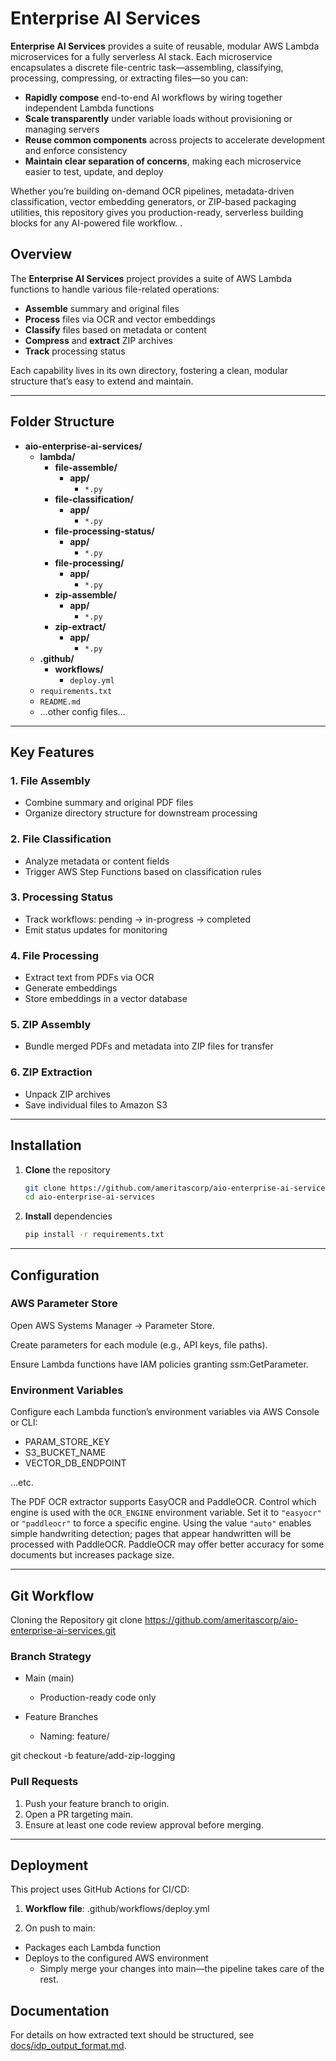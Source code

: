 # Enterprise AI Services

**Enterprise AI Services** provides a suite of reusable, modular AWS Lambda microservices for a fully serverless AI stack. Each microservice encapsulates a discrete file-centric task—assembling, classifying, processing, compressing, or extracting files—so you can:

- **Rapidly compose** end-to-end AI workflows by wiring together independent Lambda functions  
- **Scale transparently** under variable loads without provisioning or managing servers  
- **Reuse common components** across projects to accelerate development and enforce consistency  
- **Maintain clear separation of concerns**, making each microservice easier to test, update, and deploy  

Whether you’re building on-demand OCR pipelines, metadata-driven classification, vector embedding generators, or ZIP-based packaging utilities, this repository gives you production-ready, serverless building blocks for any AI-powered file workflow.  .

## Overview

The **Enterprise AI Services** project provides a suite of AWS Lambda functions to handle various file-related operations:

- **Assemble** summary and original files  
- **Process** files via OCR and vector embeddings  
- **Classify** files based on metadata or content  
- **Compress** and **extract** ZIP archives  
- **Track** processing status  

Each capability lives in its own directory, fostering a clean, modular structure that’s easy to extend and maintain.

---

## Folder Structure

- **aio-enterprise-ai-services/**
  - **lambda/**
    - **file-assemble/**
      - **app/**  
        - `*.py`  
    - **file-classification/**
      - **app/**  
        - `*.py`  
    - **file-processing-status/**
      - **app/**  
        - `*.py`  
    - **file-processing/**
      - **app/**
        - `*.py`  
    - **zip-assemble/**
      - **app/**
        - `*.py`  
    - **zip-extract/**
      - **app/**
        - `*.py`  
  - **.github/**
    - **workflows/**
      - `deploy.yml`  
  - `requirements.txt`  
  - `README.md`  
  - …other config files…

---

## Key Features

### 1. File Assembly 
- Combine summary and original PDF files  
- Organize directory structure for downstream processing  

### 2. File Classification 
- Analyze metadata or content fields  
- Trigger AWS Step Functions based on classification rules  

### 3. Processing Status 
- Track workflows: pending → in-progress → completed  
- Emit status updates for monitoring  

### 4. File Processing 
- Extract text from PDFs via OCR  
- Generate embeddings  
- Store embeddings in a vector database  

### 5. ZIP Assembly
- Bundle merged PDFs and metadata into ZIP files for transfer  

### 6. ZIP Extraction 
- Unpack ZIP archives  
- Save individual files to Amazon S3  

---

## Installation 

1. **Clone** the repository  
   ```bash
   git clone https://github.com/ameritascorp/aio-enterprise-ai-services.git
   cd aio-enterprise-ai-services
2. **Install** dependencies
   ```bash
   pip install -r requirements.txt
   
---

## Configuration
### AWS Parameter Store
Open AWS Systems Manager → Parameter Store.

Create parameters for each module (e.g., API keys, file paths).

Ensure Lambda functions have IAM policies granting ssm:GetParameter.

### Environment Variables
Configure each Lambda function’s environment variables via AWS Console or CLI:

- PARAM_STORE_KEY
- S3_BUCKET_NAME
- VECTOR_DB_ENDPOINT

…etc.


The PDF OCR extractor supports EasyOCR and PaddleOCR. Control which
engine is used with the ``OCR_ENGINE`` environment variable. Set it to
``"easyocr"`` or ``"paddleocr"`` to force a specific engine. Using the
value ``"auto"`` enables simple handwriting detection; pages that appear
handwritten will be processed with PaddleOCR. PaddleOCR may offer better
accuracy for some documents but increases package size.

---

## Git Workflow
   Cloning the Repository
   git clone https://github.com/ameritascorp/aio-enterprise-ai-services.git

### Branch Strategy
- Main (main)
     - Production-ready code only

- Feature Branches
     - Naming: feature/<feature-name>

git checkout -b feature/add-zip-logging 

### Pull Requests
1. Push your feature branch to origin.
2. Open a PR targeting main.
3. Ensure at least one code review approval before merging.

---

## Deployment
This project uses GitHub Actions for CI/CD:

1. **Workflow file**: .github/workflows/deploy.yml

2. On push to main:

- Packages each Lambda function
- Deploys to the configured AWS environment
  - Simply merge your changes into main—the pipeline takes care of the rest.

## Documentation

For details on how extracted text should be structured, see [docs/idp_output_format.md](docs/idp_output_format.md).


   
